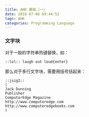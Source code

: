```yaml
---
title: AHK 基础（一）
date: 2018-07-06 09:44:52
tags: AHK
categories: Programming Language
---
```


### 文字块

对于一般的字符串热键替换，如：

```autohotkey
::lol:: laugh out loud{enter}
```

那么对于多行文字块，需要用括号括起来：

```
::jsig2::
(
Jack Dunning
Publisher
ComputorEdge Magazine
http://www.computoredge.com
http://www.computeredgebooks.com
)
```


